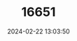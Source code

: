 ---
title: "16651"
category: "Peromyscus aztecus"
draft: false
date: 2024-02-22 13:03:50
languages:
  English: ["Aztec Mouse"]
---